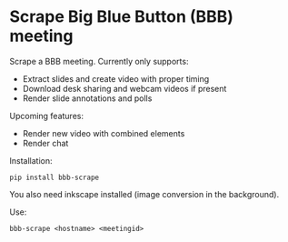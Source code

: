 # Scrape Big Blue Button (BBB) meeting

Scrape a BBB meeting. Currently only supports:

 - Extract slides and create video with proper timing
 - Download desk sharing and webcam videos if present
 - Render slide annotations and polls

Upcoming features:

 - Render new video with combined elements
 - Render chat

Installation:

```
pip install bbb-scrape
```

You also need inkscape installed (image conversion in the background).

Use:

```
bbb-scrape <hostname> <meetingid>
```
